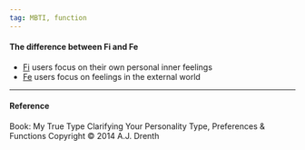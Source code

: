 ```yaml
---
tag: MBTI, function
---
```


#### The difference between Fi and Fe

- [Fi](obsidian://open?vault=dwarves&file=brain%2FHR%2FMBTI%2FIntroverted%20Feeling%20-%20Fi)
  users focus on their own personal inner feelings
- [Fe](obsidian://open?vault=dwarves&file=brain%2FHR%2FMBTI%2FExtroverted%20Feeling%20-%20Fe)
  users focus on feelings in the external world

---

#### Reference

Book: My True Type Clarifying Your Personality Type, Preferences & Functions
Copyright © 2014 A.J. Drenth
